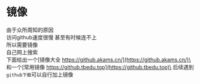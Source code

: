 # 镜像
由于众所周知的原因\
访问github速度很慢 甚至有时候连不上\
所以需要镜像\
自己网上搜索\
下面给出一个[镜像大全 https://github.akams.cn/](https://github.akams.cn/)\
和一个[常用镜像 https://github.tbedu.top](https://github.tbedu.top)\
后续遇到`github下载`可以自行加上镜像

